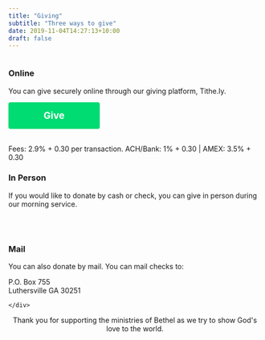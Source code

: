 ```yaml
---
title: "Giving"
subtitle: "Three ways to give"
date: 2019-11-04T14:27:13+10:00
draft: false
---
```


<div class="row">
	<div class="col-6 col-12-mobilep">
        <span class="image fit"><img src="/img/computer.jpg" alt=""></span>
    </div>
    <div class="col-6 col-12-mobilep">
        <h3>Online</h3>
        <p>You can give securely online through our giving platform, Tithe.ly.</p>
        <button class="tithely-give-btn" style="background-color: #00DB72;font-family: inherit;font-weight: bold;font-size: 19px; padding: 15px 70px; border-radius: 4px; cursor: pointer; background-image: none; color: white; text-shadow: none; display: inline-block; float: none; border: none;" data-church-id="758647">Give</button>
        <script src="https://tithe.ly/widget/v3/give.js?3"></script>
        <script>
        var tw = create_tithely_widget();
        </script>
        <br /><br />
        <p>Fees: 2.9% + 0.30 per transaction. ACH/Bank: 1% + 0.30 | AMEX: 3.5% + 0.30</p>
    </div>
</div>

<div class="row">
	<div class="col-6 col-12-mobilep">
    <h3>In Person</h3>
        <p>If you would like to donate by cash or check, you can give in person during our morning service. </p>
            <br /><br />
    </div>
    <div class="col-6 col-12-mobilep"><span class="image fit"><img src="/img/church.jpg" alt=""></span></div>
</div>

<div class="row">
	<div class="col-6 col-12-mobilep"><span class="image fit"><img src="/img/mail.jpg" alt=""></span></div>
    <div class="col-6 col-12-mobilep">
        <h3>Mail</h3>
        <p>You can also donate by mail. You can mail checks to:</p>
        <p>P.O. Box 755<br />
        Luthersville GA 30251</p>
        
    </div>
</div>
<div style="text-align: center">
<span style="text-align: center">Thank you for supporting the ministries of Bethel as we try to show God's love to the world.</span></div>